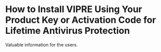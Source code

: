 # How to Install VIPRE Using Your Product Key or Activation Code for Lifetime Antivirus Protection

Valuable information for the users.


